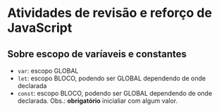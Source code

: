 # Atividades de revisão e reforço de JavaScript

## Sobre escopo de varíaveis e constantes

- `var`: escopo GLOBAL
- `let`: escopo BLOCO, podendo ser GLOBAL dependendo de onde declarada
- `const`: escopo BLOCO, podendo ser GLOBAL dependendo de onde declarada. Obs.:
**obrigatório** inicialiar com algum valor.
